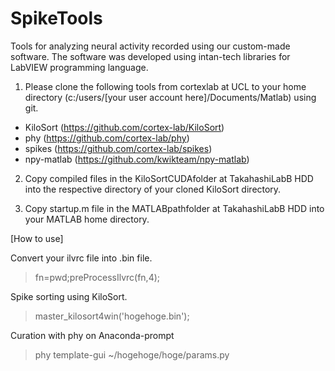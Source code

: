 # SpikeTools
Tools for analyzing neural activity recorded using our custom-made software.
The software was developed using intan-tech libraries for LabVIEW programming language.

1. Please clone the following tools from cortexlab at UCL to your home directory (c:/users/[your user account here]/Documents/Matlab) using git. 
* KiloSort (https://github.com/cortex-lab/KiloSort)
* phy (https://github.com/cortex-lab/phy)
* spikes (https://github.com/cortex-lab/spikes)
* npy-matlab (https://github.com/kwikteam/npy-matlab)

2. Copy compiled files in the KiloSortCUDAfolder at TakahashiLabB HDD into the respective directory of your cloned KiloSort directory.  

3. Copy startup.m file in the MATLABpathfolder at TakahashiLabB HDD into your MATLAB home directory.

[How to use]

Convert your ilvrc file into .bin file.
> fn=pwd;preProcessIlvrc(fn,4);

Spike sorting using KiloSort.
> master_kilosort4win('hogehoge.bin');

Curation with phy
on Anaconda-prompt
> phy template-gui ~/hogehoge/hoge/params.py
